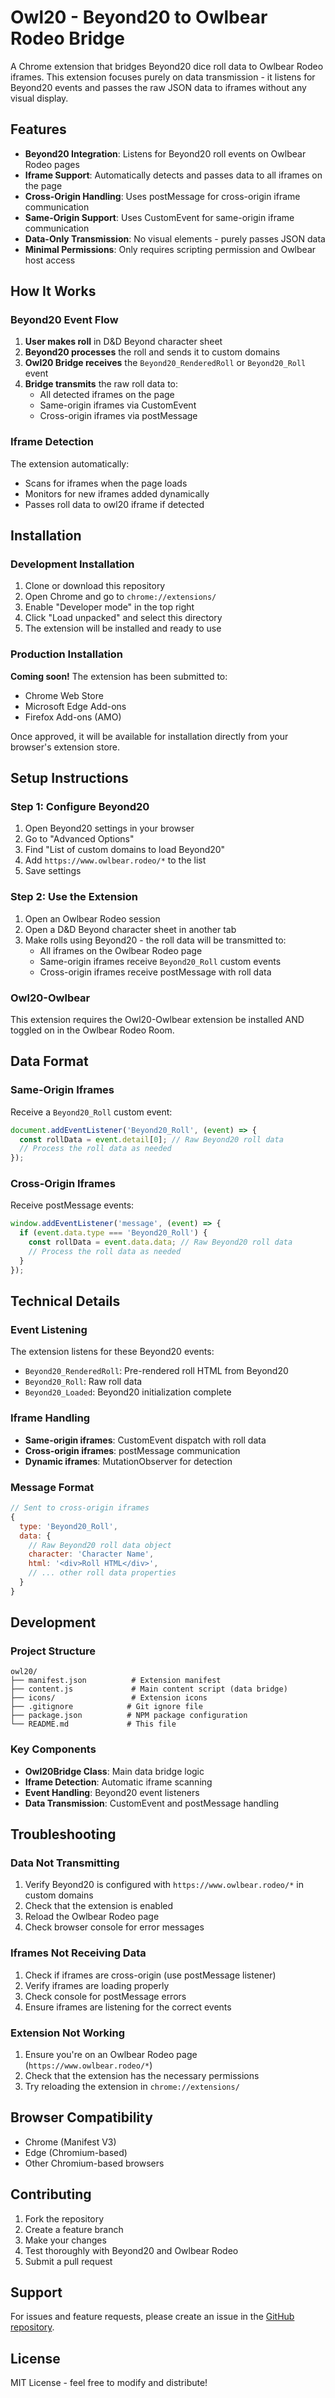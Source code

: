 # Owl20 - Beyond20 to Owlbear Rodeo Bridge

A Chrome extension that bridges Beyond20 dice roll data to Owlbear Rodeo iframes. This extension focuses purely on data transmission - it listens for Beyond20 events and passes the raw JSON data to iframes without any visual display.

## Features

- **Beyond20 Integration**: Listens for Beyond20 roll events on Owlbear Rodeo pages
- **Iframe Support**: Automatically detects and passes data to all iframes on the page
- **Cross-Origin Handling**: Uses postMessage for cross-origin iframe communication
- **Same-Origin Support**: Uses CustomEvent for same-origin iframe communication
- **Data-Only Transmission**: No visual elements - purely passes JSON data
- **Minimal Permissions**: Only requires scripting permission and Owlbear host access

## How It Works

### Beyond20 Event Flow

1. **User makes roll** in D&D Beyond character sheet
2. **Beyond20 processes** the roll and sends it to custom domains
3. **Owl20 Bridge receives** the `Beyond20_RenderedRoll` or `Beyond20_Roll` event
4. **Bridge transmits** the raw roll data to:
   - All detected iframes on the page
   - Same-origin iframes via CustomEvent
   - Cross-origin iframes via postMessage

### Iframe Detection

The extension automatically:
- Scans for iframes when the page loads
- Monitors for new iframes added dynamically
- Passes roll data to owl20 iframe if detected

## Installation

### Development Installation

1. Clone or download this repository
2. Open Chrome and go to `chrome://extensions/`
3. Enable "Developer mode" in the top right
4. Click "Load unpacked" and select this directory
5. The extension will be installed and ready to use

### Production Installation

**Coming soon!** The extension has been submitted to:
- Chrome Web Store
- Microsoft Edge Add-ons
- Firefox Add-ons (AMO)

Once approved, it will be available for installation directly from your browser's extension store.

## Setup Instructions

### Step 1: Configure Beyond20

1. Open Beyond20 settings in your browser
2. Go to "Advanced Options"
3. Find "List of custom domains to load Beyond20"
4. Add `https://www.owlbear.rodeo/*` to the list
5. Save settings

### Step 2: Use the Extension

1. Open an Owlbear Rodeo session
2. Open a D&D Beyond character sheet in another tab
3. Make rolls using Beyond20 - the roll data will be transmitted to:
   - All iframes on the Owlbear Rodeo page
   - Same-origin iframes receive `Beyond20_Roll` custom events
   - Cross-origin iframes receive postMessage with roll data

### Owl20-Owlbear
This extension requires the Owl20-Owlbear extension be installed AND toggled on in the Owlbear Rodeo Room.

## Data Format

### Same-Origin Iframes
Receive a `Beyond20_Roll` custom event:
```javascript
document.addEventListener('Beyond20_Roll', (event) => {
  const rollData = event.detail[0]; // Raw Beyond20 roll data
  // Process the roll data as needed
});
```

### Cross-Origin Iframes
Receive postMessage events:
```javascript
window.addEventListener('message', (event) => {
  if (event.data.type === 'Beyond20_Roll') {
    const rollData = event.data.data; // Raw Beyond20 roll data
    // Process the roll data as needed
  }
});
```

## Technical Details

### Event Listening

The extension listens for these Beyond20 events:
- `Beyond20_RenderedRoll`: Pre-rendered roll HTML from Beyond20
- `Beyond20_Roll`: Raw roll data
- `Beyond20_Loaded`: Beyond20 initialization complete

### Iframe Handling

- **Same-origin iframes**: CustomEvent dispatch with roll data
- **Cross-origin iframes**: postMessage communication
- **Dynamic iframes**: MutationObserver for detection

### Message Format

```javascript
// Sent to cross-origin iframes
{
  type: 'Beyond20_Roll',
  data: {
    // Raw Beyond20 roll data object
    character: 'Character Name',
    html: '<div>Roll HTML</div>',
    // ... other roll data properties
  }
}
```

## Development

### Project Structure

```
owl20/
├── manifest.json          # Extension manifest
├── content.js             # Main content script (data bridge)
├── icons/                 # Extension icons
├── .gitignore            # Git ignore file
├── package.json          # NPM package configuration
└── README.md             # This file
```

### Key Components

- **Owl20Bridge Class**: Main data bridge logic
- **Iframe Detection**: Automatic iframe scanning
- **Event Handling**: Beyond20 event listeners
- **Data Transmission**: CustomEvent and postMessage handling

## Troubleshooting

### Data Not Transmitting

1. Verify Beyond20 is configured with `https://www.owlbear.rodeo/*` in custom domains
2. Check that the extension is enabled
3. Reload the Owlbear Rodeo page
4. Check browser console for error messages

### Iframes Not Receiving Data

1. Check if iframes are cross-origin (use postMessage listener)
2. Verify iframes are loading properly
3. Check console for postMessage errors
4. Ensure iframes are listening for the correct events

### Extension Not Working

1. Ensure you're on an Owlbear Rodeo page (`https://www.owlbear.rodeo/*`)
2. Check that the extension has the necessary permissions
3. Try reloading the extension in `chrome://extensions/`

## Browser Compatibility

- Chrome (Manifest V3)
- Edge (Chromium-based)
- Other Chromium-based browsers

## Contributing

1. Fork the repository
2. Create a feature branch
3. Make your changes
4. Test thoroughly with Beyond20 and Owlbear Rodeo
5. Submit a pull request

## Support

For issues and feature requests, please create an issue in the [GitHub repository](https://github.com/uberdragon/owl20/issues).

## License

MIT License - feel free to modify and distribute!
